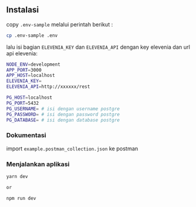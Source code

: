 ## Instalasi

copy `.env-sample` melalui perintah berikut :

```bash
cp .env-sample .env
```
lalu isi bagian `ELEVENIA_KEY` dan `ELEVENIA_API` dengan key elevenia dan url api elevenia: 
```bash
NODE_ENV=development
APP_PORT=3000
APP_HOST=localhost
ELEVENIA_KEY=
ELEVENIA_API=http://xxxxxx/rest

PG_HOST=localhost
PG_PORT=5432
PG_USERNAME= # isi dengan username postgre
PG_PASSWORD= # isi dengan password postgre
PG_DATABASE= # isi dengan database postgre
```
### Dokumentasi

import `example.postman_collection.json` ke postman

### Menjalankan aplikasi

```bash
yarn dev

or

npm run dev
```